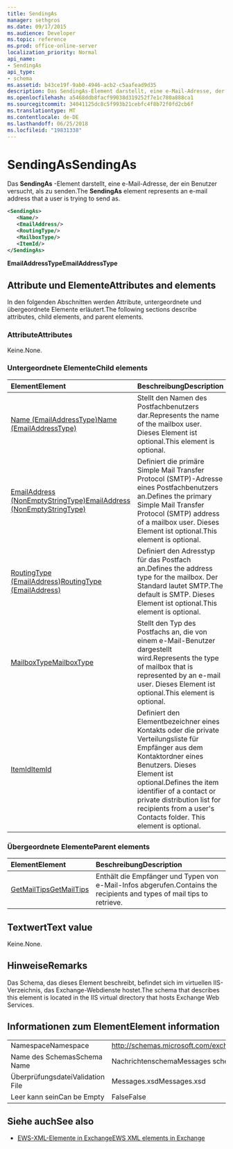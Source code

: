 ```yaml
---
title: SendingAs
manager: sethgros
ms.date: 09/17/2015
ms.audience: Developer
ms.topic: reference
ms.prod: office-online-server
localization_priority: Normal
api_name:
- SendingAs
api_type:
- schema
ms.assetid: b43ce19f-9ab0-4946-acb2-c5aafead9d35
description: Das SendingAs-Element darstellt, eine e-Mail-Adresse, der ein Benutzer versucht, als zu senden.
ms.openlocfilehash: a5468ddb8facf99038d319252f7e1c780a888ca1
ms.sourcegitcommit: 34041125dc8c5f993b21cebfc4f8b72f0fd2cb6f
ms.translationtype: MT
ms.contentlocale: de-DE
ms.lasthandoff: 06/25/2018
ms.locfileid: "19831338"
---
```

# <a name="sendingas"></a><span data-ttu-id="5c420-103">SendingAs</span><span class="sxs-lookup"><span data-stu-id="5c420-103">SendingAs</span></span>

<span data-ttu-id="5c420-104">Das **SendingAs** -Element darstellt, eine e-Mail-Adresse, der ein Benutzer versucht, als zu senden.</span><span class="sxs-lookup"><span data-stu-id="5c420-104">The **SendingAs** element represents an e-mail address that a user is trying to send as.</span></span> 
  
```XML
<SendingAs>
   <Name/>
   <EmailAddress/>
   <RoutingType/>
   <MailboxType/>
   <ItemId/>
</SendingAs>
```

 <span data-ttu-id="5c420-105">**EmailAddressType**</span><span class="sxs-lookup"><span data-stu-id="5c420-105">**EmailAddressType**</span></span>
## <a name="attributes-and-elements"></a><span data-ttu-id="5c420-106">Attribute und Elemente</span><span class="sxs-lookup"><span data-stu-id="5c420-106">Attributes and elements</span></span>

<span data-ttu-id="5c420-107">In den folgenden Abschnitten werden Attribute, untergeordnete und übergeordnete Elemente erläutert.</span><span class="sxs-lookup"><span data-stu-id="5c420-107">The following sections describe attributes, child elements, and parent elements.</span></span>
  
### <a name="attributes"></a><span data-ttu-id="5c420-108">Attribute</span><span class="sxs-lookup"><span data-stu-id="5c420-108">Attributes</span></span>

<span data-ttu-id="5c420-109">Keine.</span><span class="sxs-lookup"><span data-stu-id="5c420-109">None.</span></span>
  
### <a name="child-elements"></a><span data-ttu-id="5c420-110">Untergeordnete Elemente</span><span class="sxs-lookup"><span data-stu-id="5c420-110">Child elements</span></span>

|<span data-ttu-id="5c420-111">**Element**</span><span class="sxs-lookup"><span data-stu-id="5c420-111">**Element**</span></span>|<span data-ttu-id="5c420-112">**Beschreibung**</span><span class="sxs-lookup"><span data-stu-id="5c420-112">**Description**</span></span>|
|:-----|:-----|
|[<span data-ttu-id="5c420-113">Name (EmailAddressType)</span><span class="sxs-lookup"><span data-stu-id="5c420-113">Name (EmailAddressType)</span></span>](name-emailaddresstype.md) <br/> |<span data-ttu-id="5c420-114">Stellt den Namen des Postfachbenutzers dar.</span><span class="sxs-lookup"><span data-stu-id="5c420-114">Represents the name of the mailbox user.</span></span> <span data-ttu-id="5c420-115">Dieses Element ist optional.</span><span class="sxs-lookup"><span data-stu-id="5c420-115">This element is optional.</span></span>  <br/> |
|[<span data-ttu-id="5c420-116">EmailAddress (NonEmptyStringType)</span><span class="sxs-lookup"><span data-stu-id="5c420-116">EmailAddress (NonEmptyStringType)</span></span>](emailaddress-nonemptystringtype.md) <br/> |<span data-ttu-id="5c420-117">Definiert die primäre Simple Mail Transfer Protocol (SMTP)-Adresse eines Postfachbenutzers an.</span><span class="sxs-lookup"><span data-stu-id="5c420-117">Defines the primary Simple Mail Transfer Protocol (SMTP) address of a mailbox user.</span></span> <span data-ttu-id="5c420-118">Dieses Element ist optional.</span><span class="sxs-lookup"><span data-stu-id="5c420-118">This element is optional.</span></span>  <br/> |
|[<span data-ttu-id="5c420-119">RoutingType (EmailAddress)</span><span class="sxs-lookup"><span data-stu-id="5c420-119">RoutingType (EmailAddress)</span></span>](routingtype-emailaddress.md) <br/> |<span data-ttu-id="5c420-120">Definiert den Adresstyp für das Postfach an.</span><span class="sxs-lookup"><span data-stu-id="5c420-120">Defines the address type for the mailbox.</span></span> <span data-ttu-id="5c420-121">Der Standard lautet SMTP.</span><span class="sxs-lookup"><span data-stu-id="5c420-121">The default is SMTP.</span></span> <span data-ttu-id="5c420-122">Dieses Element ist optional.</span><span class="sxs-lookup"><span data-stu-id="5c420-122">This element is optional.</span></span>  <br/> |
|[<span data-ttu-id="5c420-123">MailboxType</span><span class="sxs-lookup"><span data-stu-id="5c420-123">MailboxType</span></span>](mailboxtype.md) <br/> |<span data-ttu-id="5c420-124">Stellt den Typ des Postfachs an, die von einem e-Mail-Benutzer dargestellt wird.</span><span class="sxs-lookup"><span data-stu-id="5c420-124">Represents the type of mailbox that is represented by an e-mail user.</span></span> <span data-ttu-id="5c420-125">Dieses Element ist optional.</span><span class="sxs-lookup"><span data-stu-id="5c420-125">This element is optional.</span></span>  <br/> |
|[<span data-ttu-id="5c420-126">ItemId</span><span class="sxs-lookup"><span data-stu-id="5c420-126">ItemId</span></span>](itemid.md) <br/> |<span data-ttu-id="5c420-p105">Definiert den Elementbezeichner eines Kontakts oder die private Verteilungsliste für Empfänger aus dem Kontaktordner eines Benutzers. Dieses Element ist optional.</span><span class="sxs-lookup"><span data-stu-id="5c420-p105">Defines the item identifier of a contact or private distribution list for recipients from a user's Contacts folder. This element is optional.</span></span>  <br/> |
   
### <a name="parent-elements"></a><span data-ttu-id="5c420-129">Übergeordnete Elemente</span><span class="sxs-lookup"><span data-stu-id="5c420-129">Parent elements</span></span>

|<span data-ttu-id="5c420-130">**Element**</span><span class="sxs-lookup"><span data-stu-id="5c420-130">**Element**</span></span>|<span data-ttu-id="5c420-131">**Beschreibung**</span><span class="sxs-lookup"><span data-stu-id="5c420-131">**Description**</span></span>|
|:-----|:-----|
|[<span data-ttu-id="5c420-132">GetMailTips</span><span class="sxs-lookup"><span data-stu-id="5c420-132">GetMailTips</span></span>](getmailtips.md) <br/> |<span data-ttu-id="5c420-133">Enthält die Empfänger und Typen von e-Mail-Infos abgerufen.</span><span class="sxs-lookup"><span data-stu-id="5c420-133">Contains the recipients and types of mail tips to retrieve.</span></span>  <br/> |
   
## <a name="text-value"></a><span data-ttu-id="5c420-134">Textwert</span><span class="sxs-lookup"><span data-stu-id="5c420-134">Text value</span></span>

<span data-ttu-id="5c420-135">Keine.</span><span class="sxs-lookup"><span data-stu-id="5c420-135">None.</span></span>
  
## <a name="remarks"></a><span data-ttu-id="5c420-136">Hinweise</span><span class="sxs-lookup"><span data-stu-id="5c420-136">Remarks</span></span>

<span data-ttu-id="5c420-137">Das Schema, das dieses Element beschreibt, befindet sich im virtuellen IIS-Verzeichnis, das Exchange-Webdienste hostet.</span><span class="sxs-lookup"><span data-stu-id="5c420-137">The schema that describes this element is located in the IIS virtual directory that hosts Exchange Web Services.</span></span>
  
## <a name="element-information"></a><span data-ttu-id="5c420-138">Informationen zum Element</span><span class="sxs-lookup"><span data-stu-id="5c420-138">Element information</span></span>

|||
|:-----|:-----|
|<span data-ttu-id="5c420-139">Namespace</span><span class="sxs-lookup"><span data-stu-id="5c420-139">Namespace</span></span>  <br/> |http://schemas.microsoft.com/exchange/services/2006/messages  <br/> |
|<span data-ttu-id="5c420-140">Name des Schemas</span><span class="sxs-lookup"><span data-stu-id="5c420-140">Schema Name</span></span>  <br/> |<span data-ttu-id="5c420-141">Nachrichtenschema</span><span class="sxs-lookup"><span data-stu-id="5c420-141">Messages schema</span></span>  <br/> |
|<span data-ttu-id="5c420-142">Überprüfungsdatei</span><span class="sxs-lookup"><span data-stu-id="5c420-142">Validation File</span></span>  <br/> |<span data-ttu-id="5c420-143">Messages.xsd</span><span class="sxs-lookup"><span data-stu-id="5c420-143">Messages.xsd</span></span>  <br/> |
|<span data-ttu-id="5c420-144">Leer kann sein</span><span class="sxs-lookup"><span data-stu-id="5c420-144">Can be Empty</span></span>  <br/> |<span data-ttu-id="5c420-145">False</span><span class="sxs-lookup"><span data-stu-id="5c420-145">False</span></span>  <br/> |
   
## <a name="see-also"></a><span data-ttu-id="5c420-146">Siehe auch</span><span class="sxs-lookup"><span data-stu-id="5c420-146">See also</span></span>



- [<span data-ttu-id="5c420-147">EWS-XML-Elemente in Exchange</span><span class="sxs-lookup"><span data-stu-id="5c420-147">EWS XML elements in Exchange</span></span>](ews-xml-elements-in-exchange.md)

